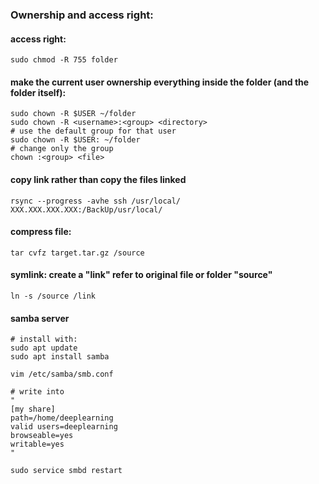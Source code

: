 ### Ownership and access right:
#### access right:
```
sudo chmod -R 755 folder
```
#### make the current user ownership everything inside the folder (and the folder itself):
```
sudo chown -R $USER ~/folder
sudo chown -R <username>:<group> <directory>
# use the default group for that user
sudo chown -R $USER: ~/folder
# change only the group
chown :<group> <file>
```

#### copy link rather than copy the files linked
```
rsync --progress -avhe ssh /usr/local/  XXX.XXX.XXX.XXX:/BackUp/usr/local/
```

#### compress file: 
```
tar cvfz target.tar.gz /source
```

#### symlink: create a "link" refer to original file or folder "source" 
```
ln -s /source /link
```

#### samba server
```
# install with:
sudo apt update
sudo apt install samba

vim /etc/samba/smb.conf

# write into
"
[my share]
path=/home/deeplearning
valid users=deeplearning
browseable=yes
writable=yes
"

sudo service smbd restart
```
